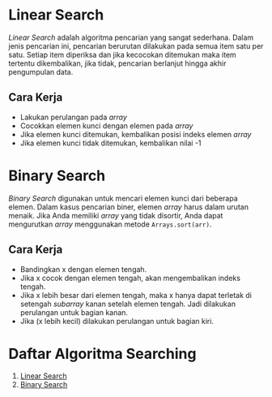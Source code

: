 # Linear Search
_Linear Search_ adalah algoritma pencarian yang sangat sederhana. Dalam jenis pencarian ini, pencarian berurutan dilakukan pada semua item satu per satu. Setiap item diperiksa dan jika kecocokan ditemukan maka item tertentu dikembalikan, jika tidak, pencarian berlanjut hingga akhir pengumpulan data.
## Cara Kerja
- Lakukan perulangan pada _array_
- Cocokkan elemen kunci dengan elemen pada _array_
- Jika elemen kunci ditemukan, kembalikan posisi indeks elemen _array_
- Jika elemen kunci tidak ditemukan, kembalikan nilai -1

# Binary Search
_Binary Search_ digunakan untuk mencari elemen kunci dari beberapa elemen. Dalam kasus pencarian biner, elemen _array_ harus dalam urutan menaik. Jika Anda memiliki _array_ yang tidak disortir, Anda dapat mengurutkan _array_ menggunakan metode ```Arrays.sort(arr)```.
## Cara Kerja
- Bandingkan x dengan elemen tengah.
- Jika x cocok dengan elemen tengah, akan mengembalikan indeks tengah.
- Jika x lebih besar dari elemen tengah, maka x hanya dapat terletak di setengah _subarray_ kanan setelah elemen tengah. Jadi dilakukan perulangan untuk bagian kanan.
- Jika (x lebih kecil) dilakukan perulangan untuk bagian kiri.
# Daftar Algoritma Searching
1. [Linear Search](./LinearSearch.java)
2. [Binary Search](./BinarySearch.java)
